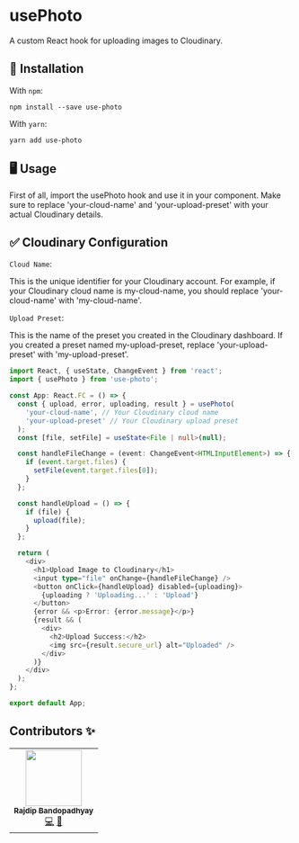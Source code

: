 #  usePhoto 

A custom React hook for uploading images to Cloudinary.


## 🚀 Installation

With `npm`:
```
npm install --save use-photo
```

With `yarn`:
```
yarn add use-photo
```

## 🖥️ Usage

First of all, import the usePhoto hook and use it in your component. Make sure to replace 'your-cloud-name' and 'your-upload-preset' with your actual Cloudinary details.

## ✅ Cloudinary Configuration

`Cloud Name`:

This is the unique identifier for your Cloudinary account. For example, if your Cloudinary cloud name is my-cloud-name, you should replace 'your-cloud-name' with 'my-cloud-name'.

`Upload Preset`:

This is the name of the preset you created in the Cloudinary dashboard. If you created a preset named my-upload-preset, replace 'your-upload-preset' with 'my-upload-preset'.


```ts
import React, { useState, ChangeEvent } from 'react';
import { usePhoto } from 'use-photo'; 

const App: React.FC = () => {
  const { upload, error, uploading, result } = usePhoto(
    'your-cloud-name', // Your Cloudinary cloud name
    'your-upload-preset' // Your Cloudinary upload preset
  );
  const [file, setFile] = useState<File | null>(null);

  const handleFileChange = (event: ChangeEvent<HTMLInputElement>) => {
    if (event.target.files) {
      setFile(event.target.files[0]);
    }
  };

  const handleUpload = () => {
    if (file) {
      upload(file);
    }
  };

  return (
    <div>
      <h1>Upload Image to Cloudinary</h1>
      <input type="file" onChange={handleFileChange} />
      <button onClick={handleUpload} disabled={uploading}>
        {uploading ? 'Uploading...' : 'Upload'}
      </button>
      {error && <p>Error: {error.message}</p>}
      {result && (
        <div>
          <h2>Upload Success:</h2>
          <img src={result.secure_url} alt="Uploaded" />
        </div>
      )}
    </div>
  );
};

export default App;

```


## Contributors ✨


<table>
  <tr>
    <td align="center"><a href="https://github.com/realrajdip"><img src="https://gravatar.com/galaxyvery8c553b013f" width="100px;" alt=""/><br /><sub><b>Rajdip Bandopadhyay</b></sub></a><br /><a href="https://github.com/realrajdip/use-image/commits?author=realrajdip" title="Code">💻</a> <a href="https://github.com/realrajdip/use-upload/commits?author=realrajdip" title="Documentation">📖</a></td>
  </tr>
</table>
